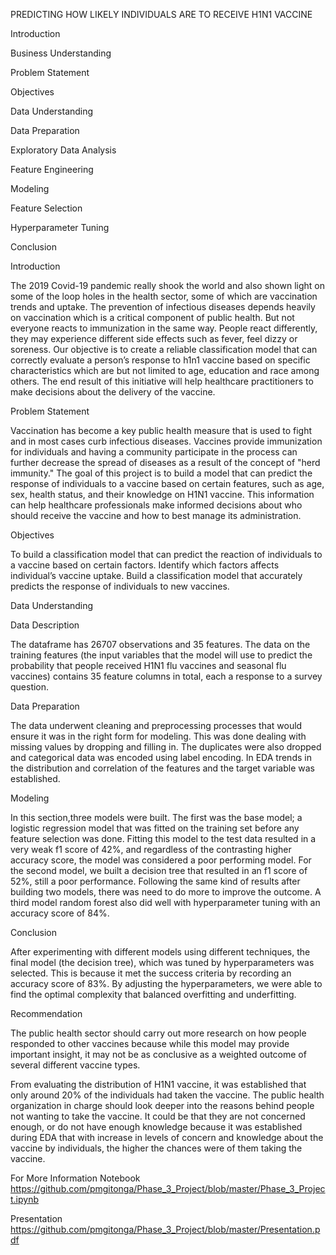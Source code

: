 
PREDICTING HOW LIKELY INDIVIDUALS ARE TO RECEIVE H1N1 VACCINE

Introduction

Business Understanding

Problem Statement

Objectives

Data Understanding

Data Preparation

Exploratory Data Analysis

Feature Engineering

Modeling

Feature Selection

Hyperparameter Tuning

Conclusion

Introduction

The 2019 Covid-19 pandemic really shook the world and also shown light on some of the loop holes in the health sector, some of which are vaccination trends and uptake. The prevention of infectious diseases depends heavily on vaccination which is a critical component of public health. But not everyone reacts to immunization in the same way. People react differently, they may experience different side effects such as fever, feel dizzy or soreness. Our objective is to create a reliable classification model that can correctly evaluate a person’s response to h1n1 vaccine based on specific characteristics which are but not limited to age, education and race among others. The end result of this initiative will help healthcare practitioners to make decisions about the delivery of the vaccine. 

Problem Statement

Vaccination has become a key public health measure that is used to fight and in most cases curb infectious diseases. Vaccines provide immunization for individuals and having a community participate in the process can further decrease the spread of diseases as a result of the concept of "herd immunity." The goal of this project is to build a model that can predict the response of individuals to a vaccine based on certain features, such as age, sex, health status, and their knowledge on H1N1 vaccine. This information can help healthcare professionals make informed decisions about who should receive the vaccine and how to best manage its administration.

Objectives

To build a classification model that can predict the reaction of individuals to a vaccine based on certain factors. 
Identify which factors affects individual’s vaccine uptake.
Build a classification model that accurately predicts the response of individuals to new vaccines.

Data Understanding

Data Description

The dataframe has 26707 observations and 35 features. The data on the training features (the input variables that the model will use to predict the probability that people received H1N1 flu vaccines and seasonal flu vaccines) contains 35 feature columns in total, each a response to a survey question.

Data Preparation

The data underwent cleaning and preprocessing processes that would ensure it was in the right form for modeling. This was done dealing with missing values by dropping and filling in. The duplicates were also dropped and categorical data was encoded using label encoding. In EDA trends in the distribution and correlation of the features and the target variable was established.

Modeling

In this section,three models were built. The first was the base model; a logistic regression model that was fitted on the training set before any feature selection was done. Fitting this model to the test data resulted in a very weak f1 score of 42%, and regardless of the contrasting higher accuracy score, the model was considered a poor performing model. For the second model, we built a decision tree that resulted in an f1 score of 52%, still a poor performance. Following the same kind of results after building two models, there was need to do more to improve the outcome. A third model random forest also did well with hyperparameter tuning with an accuracy score of 84%.

Conclusion

After experimenting with different models using different techniques, the final model (the decision tree), which was tuned by hyperparameters was selected. This is because it met the success criteria by recording an accuracy score of 83%. By adjusting the hyperparameters, we were able to find the optimal complexity that balanced overfitting and underfitting.

Recommendation

The public health sector should carry out more research on how people responded to other vaccines because while this model may provide important insight, it may not be as conclusive as a weighted outcome of several different vaccine types.

From evaluating the distribution of H1N1 vaccine, it was established that only around 20% of the individuals had taken the vaccine. The public health organization in charge should look deeper into the reasons behind people not wanting to take the vaccine. It could be that they are not concerned enough, or do not have enough knowledge because it was established during EDA that with increase in levels of concern and knowledge about the vaccine by individuals, the higher the chances were of them taking the vaccine.


For More Information
Notebook https://github.com/pmgitonga/Phase_3_Project/blob/master/Phase_3_Project.ipynb

Presentation https://github.com/pmgitonga/Phase_3_Project/blob/master/Presentation.pdf
